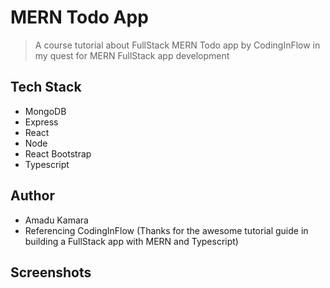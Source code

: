 # MERN Todo App

> A course tutorial about FullStack MERN Todo app by CodingInFlow in my quest for MERN FullStack app development

## Tech Stack
- MongoDB
- Express
- React
- Node
- React Bootstrap
- Typescript

## Author
- Amadu Kamara
- Referencing CodingInFlow (Thanks for the awesome tutorial guide in building a FullStack app with MERN and Typescript)

## Screenshots
